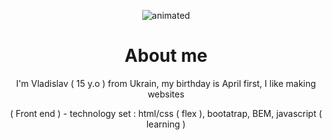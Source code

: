 <p align="center">
  <img src="https://github.com/nero-5-5/nero-5-5/blob/main/dazai-fl-732.gif" alt="animated" />
</p>


<h1 align="center">
About me
</h1>

<p align="center">
I'm Vladislav ( 15 y.o ) from Ukrain, my birthday is April first, I like making websites
</p>

<p align="center">
( Front end ) - technology set : html/css ( flex ), bootatrap, BEM, javascript ( learning )
</p>
